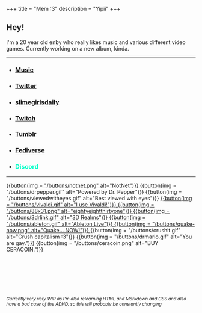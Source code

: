 +++
title = "Mem :3"
description = "Yipii"
+++

## Hey!

I'm a 20 year old enby who really likes music and various different video games. Currently working on a new album, kinda.

---

- ### <a href="https://thatonesaxguy.bandcamp.com/" title="thatonesaxguy" target="_blank">Music</a>

- ### <a href="https://twitter.com/Thatonesaxguy" title="@thatonesaxguy" target="_blank">Twitter</a>

- ### <a href="https://twitter.com/slimegirlsdaily" title="@slimegirlsdaily" target="_blank">slimegirlsdaily</a>

- ### <a href="https://www.twitch.tv/mem0451" title="Mem0451" target="_blank">Twitch</a>

- ### <a href="https://www.tumblr.com/mem0451" title="@mem0451" target="_blank">Tumblr</a>

- ### <a href="https://coolmathgam.es/@Mem" title="@Mem@coolmathgam.es" target="_blank">Fediverse</a>

- ### <p style="color: #00ffc8;" title=Mem0451>Discord</p>

---

<a href="https://n2.pm" target="_blank"> {{button(img = "/buttons/notnet.png" alt="NotNet")}} </a>
{{button(img = "/buttons/drpepper.gif" alt="Powered by Dr. Pepper")}}
{{button(img = "/buttons/viewedwitheyes.gif" alt="Best viewed with eyes")}}
<a href="https://vivaldi.com" target="_blank"> {{button(img = "/buttons/vivaldi.gif" alt="I use Vivaldi!")}} </a>
<a href="https://eightyeightthirty.one" target="_blank"> {{button(img = "/buttons/88x31.png" alt="eightyeightthirtyone")}} </a>
<a href="https://3drealms.com" target="_blank"> {{button(img = "/buttons/3drlink.gif" alt="3D Realms")}} </a>
<a href="https://www.ableton.com" target="_blank"> {{button(img = "/buttons/ableton.gif" alt="Ableton Live")}} </a>
<a href="https://store.steampowered.com/app/2310/Quake/" target="_blank"> {{button(img = "/buttons/quake-now.png" alt="Quake... NOW!")}} </a>
{{button(img = "/buttons/crushit.gif" alt="Crush capitalism :3")}}
{{button(img = "/buttons/drmario.gif" alt="You are gay.")}}
{{button(img = "/buttons/ceracoin.png" alt="BUY CERACOIN.")}}
<br><br><br><br><br><br><br>

<!-- Gotta eventually figure out how to put this at the bottom of the screen, or at least lower without fucking up where all the other text is -->

<small><i>Currently very very WIP as I'm also relearning HTML and Markdown and CSS and also have a bad case of the ADHD, so this will probably be constantly changing</i></small>